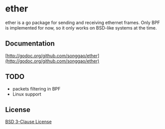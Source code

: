 # ether
ether is a go package for sending and receiving ethernet frames. Only BPF is implemented for now, so it only works on BSD-like systems at the time.

## Documentation

[http://godoc.org/github.com/songgao/ether](http://godoc.org/github.com/songgao/ether)

## TODO

* packets filtering in BPF
* Linux support

## License

[BSD 3-Clause License](http://opensource.org/licenses/BSD-3-Clause)
